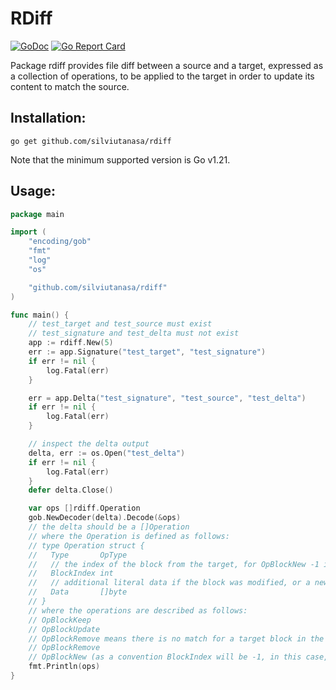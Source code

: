 # RDiff

[![GoDoc][doc-img]][doc]
[![Go Report Card][go-report-img]][go-report]

Package rdiff provides file diff between a source and a target, expressed as a collection of operations, to be applied
to the target in order to update its content to match the source.

## Installation:

```
go get github.com/silviutanasa/rdiff
```

Note that the minimum supported version is Go v1.21.

## Usage:

```Go
package main

import (
	"encoding/gob"
	"fmt"
	"log"
	"os"

	"github.com/silviutanasa/rdiff"
)

func main() {
	// test_target and test_source must exist
	// test_signature and test_delta must not exist
	app := rdiff.New(5)
	err := app.Signature("test_target", "test_signature")
	if err != nil {
		log.Fatal(err)
	}

	err = app.Delta("test_signature", "test_source", "test_delta")
	if err != nil {
		log.Fatal(err)
	}

	// inspect the delta output
	delta, err := os.Open("test_delta")
	if err != nil {
		log.Fatal(err)
	}
	defer delta.Close()

	var ops []rdiff.Operation
	gob.NewDecoder(delta).Decode(&ops)
	// the delta should be a []Operation
	// where the Operation is defined as follows:
	// type Operation struct {
	//	 Type       OpType
	//   // the index of the block from the target, for OpBlockNew -1 is used to enforce that the BlockIndex is not important in this case
	//	 BlockIndex int
	//   // additional literal data if the block was modified, or a new block if the Block was not matched (BlockIndex == 0)
	//	 Data       []byte
	// }
	// where the operations are described as follows: 
	// OpBlockKeep
	// OpBlockUpdate
	// OpBlockRemove means there is no match for a target block in the source
	// OpBlockRemove
	// OpBlockNew (as a convention BlockIndex will be -1, in this case, indicating that it has no purpose)
	fmt.Println(ops)
}

```

[doc-img]: https://pkg.go.dev/badge/silviutanasa/rdiff

[doc]: https://pkg.go.dev/github.com/silviutanasa/rdiff

[go-report-img]: https://goreportcard.com/badge/github.com/silviutanasa/rdiff

[go-report]: https://goreportcard.com/report/github.com/silviutanasa/rdiff